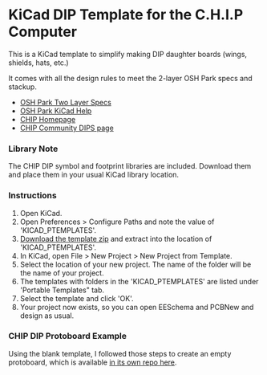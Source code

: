 # KiCad DIP Template for the C.H.I.P Computer

This is a KiCad template to simplify making DIP daughter boards (wings, shields, hats, etc.) 

It comes with all the design rules to meet the 2-layer OSH Park specs and stackup.

- <a href="http://docs.oshpark.com/services/two-layer/">OSH Park Two Layer Specs</a>
- <a href="http://docs.oshpark.com/design-tools/kicad">OSH Park KiCad Help</a>
- <a href="https://getchip.com/pages/chip">CHIP Homepage</a>
- <a href="http://www.chip-community.org/index.php/DIPs">CHIP Community DIPS page</a>

### Library Note

The CHIP DIP symbol and footprint libraries are included. Download them and place them in your usual KiCad library location. 

### Instructions

1. Open KiCad.
1. Open Preferences > Configure Paths and note the value of 'KICAD_PTEMPLATES'.
1. <a href="https://github.com/wickerbox/wickerlib/blob/master/templates/chip-dip-template.zip?raw=true">Download the template zip</a> and extract into the location of 'KICAD_PTEMPLATES'.
1. In KiCad, open File > New Project > New Project from Template.
1. Select the location of your new project. The name of the folder will be the name of your project.
1. The templates with folders in the 'KICAD_PTEMPLATES' are listed under 'Portable Templates" tab.
1. Select the template and click 'OK'.
1. Your project now exists, so you can open EESchema and PCBNew and design as usual.

### CHIP DIP Protoboard Example

Using the blank template, I followed those steps to create an empty protoboard, which is available <a href="https://github.com/wickerbox/Protoboard-DIP-for-CHIP">in its own repo here</a>.

